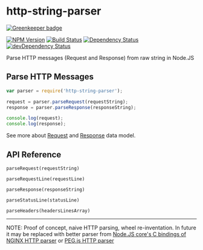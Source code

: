 # http-string-parser

[![Greenkeeper badge](https://badges.greenkeeper.io/apiaryio/http-string-parser.svg)](https://greenkeeper.io/)

[![NPM Version](https://img.shields.io/npm/v/http-string-parser.svg)](https://www.npmjs.com/package/http-string-parser)
[![Build Status](https://travis-ci.org/apiaryio/http-string-parser.svg)](https://travis-ci.org/apiaryio/http-string-parser)
[![Dependency Status](https://david-dm.org/apiaryio/http-string-parser.svg)](https://david-dm.org/apiaryio/http-string-parser)
[![devDependency Status](https://david-dm.org/apiaryio/http-string-parser/dev-status.svg)](https://david-dm.org/apiaryio/http-string-parser?type=dev)

Parse HTTP messages (Request and Response) from raw string in Node.JS

## Parse HTTP Messages
```javascript
var parser = require('http-string-parser');

request = parser.parseRequest(requestString);
response = parser.parseResponse(responseString);

console.log(request);
console.log(response);
```

See more about [Request][request] and [Response][response] data model.

[request]: https://www.relishapp.com/apiary/gavel/docs/data-model#http-request
[response]: https://www.relishapp.com/apiary/gavel/docs/data-model#http-response

## API Reference

`parseRequest(requestString)`

`parseRequestLine(requestLine)`

`parseResponse(responseString)`

`parseStatusLine(statusLine)`

`parseHeaders(headersLinesArray)`

- - -

NOTE: Proof of concept, naive HTTP parsing, wheel re-inventation. In future it may be replaced with better parser from [Node.JS core's C bindings of NGINX HTTP parser](https://github.com/joyent/http-parser) or [PEG.js HTTP parser](https://npmjs.org/package/http-pegjs)

